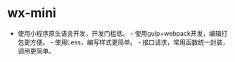 # wx-mini
- 使用小程序原生语言开发，开发门槛低。 - 使用gulp+webpack开发，编辑打包更方便。 - 使用Less，编写样式更简单。 - 接口请求，常用函数统一封装，调用更简单。
